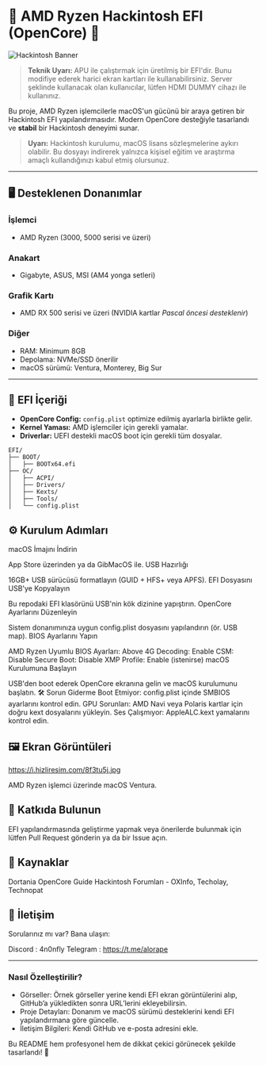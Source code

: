 # 🚀 AMD Ryzen Hackintosh EFI (OpenCore) 🔧

![Hackintosh Banner](https://i.hizliresim.com/8f3tu5j.jpg)

> **Teknik Uyarı:** APU ile çalıştırmak için üretilmiş bir EFI'dir. Bunu modifiye ederek harici ekran kartları ile kullanabilirsiniz. Server şeklinde kullanacak olan kullanıcılar, lütfen HDMI DUMMY cihazı ile kullanınız. 

Bu proje, AMD Ryzen işlemcilerle macOS'un gücünü bir araya getiren bir Hackintosh EFI yapılandırmasıdır. Modern OpenCore desteğiyle tasarlandı ve **stabil** bir Hackintosh deneyimi sunar.

> **Uyarı:** Hackintosh kurulumu, macOS lisans sözleşmelerine aykırı olabilir. Bu dosyayı indirerek yalnızca kişisel eğitim ve araştırma amaçlı kullandığınızı kabul etmiş olursunuz.

---

## 🖥️ **Desteklenen Donanımlar**
### **İşlemci**
- AMD Ryzen (3000, 5000 serisi ve üzeri)

### **Anakart**
- Gigabyte, ASUS, MSI (AM4 yonga setleri)

### **Grafik Kartı**
- AMD RX 500 serisi ve üzeri (NVIDIA kartlar *Pascal öncesi desteklenir*)

### **Diğer**
- RAM: Minimum 8GB
- Depolama: NVMe/SSD önerilir
- macOS sürümü: Ventura, Monterey, Big Sur

---

## 📂 **EFI İçeriği**
- **OpenCore Config:** `config.plist` optimize edilmiş ayarlarla birlikte gelir.
- **Kernel Yaması:** AMD işlemciler için gerekli yamalar.
- **Driverlar:** UEFI destekli macOS boot için gerekli tüm dosyalar.

```plaintext
EFI/
├── BOOT/
│   ├── BOOTx64.efi
├── OC/
│   ├── ACPI/
│   ├── Drivers/
│   ├── Kexts/
│   ├── Tools/
│   └── config.plist
```

## ⚙️ **Kurulum Adımları**
macOS İmajını İndirin

App Store üzerinden ya da GibMacOS ile.
USB Hazırlığı

16GB+ USB sürücüsü formatlayın (GUID + HFS+ veya APFS).
EFI Dosyasını USB'ye Kopyalayın

Bu repodaki EFI klasörünü USB'nin kök dizinine yapıştırın.
OpenCore Ayarlarını Düzenleyin

Sistem donanımınıza uygun config.plist dosyasını yapılandırın (ör. USB map).
BIOS Ayarlarını Yapın

AMD Ryzen Uyumlu BIOS Ayarları:
Above 4G Decoding: Enable
CSM: Disable
Secure Boot: Disable
XMP Profile: Enable (istenirse)
macOS Kurulumuna Başlayın

USB'den boot ederek OpenCore ekranına gelin ve macOS kurulumunu başlatın.
🛠️ Sorun Giderme
Boot Etmiyor:
config.plist içinde SMBIOS ayarlarını kontrol edin.
GPU Sorunları:
AMD Navi veya Polaris kartlar için doğru kext dosyalarını yükleyin.
Ses Çalışmıyor:
AppleALC.kext yamalarını kontrol edin.

## 🖼️ **Ekran Görüntüleri**

https://i.hizliresim.com/8f3tu5j.jpg

AMD Ryzen işlemci üzerinde macOS Ventura.

## 🌟 **Katkıda Bulunun**
EFI yapılandırmasında geliştirme yapmak veya önerilerde bulunmak için lütfen Pull Request gönderin ya da bir Issue açın.

## 🔗 Kaynaklar
Dortania OpenCore Guide
Hackintosh Forumları - OXInfo, Techolay, Technopat



## 💬 **İletişim**
Sorularınız mı var? Bana ulaşın:

Discord : 4n0nfly
Telegram : https://t.me/alorape

---

### **Nasıl Özelleştirilir?**
- Görseller: Örnek görseller yerine kendi EFI ekran görüntülerini alıp, GitHub’a yükledikten sonra URL’lerini ekleyebilirsin.
- Proje Detayları: Donanım ve macOS sürümü desteklerini kendi EFI yapılandırmana göre güncelle.
- İletişim Bilgileri: Kendi GitHub ve e-posta adresini ekle.

Bu README hem profesyonel hem de dikkat çekici görünecek şekilde tasarlandı! 🎉
